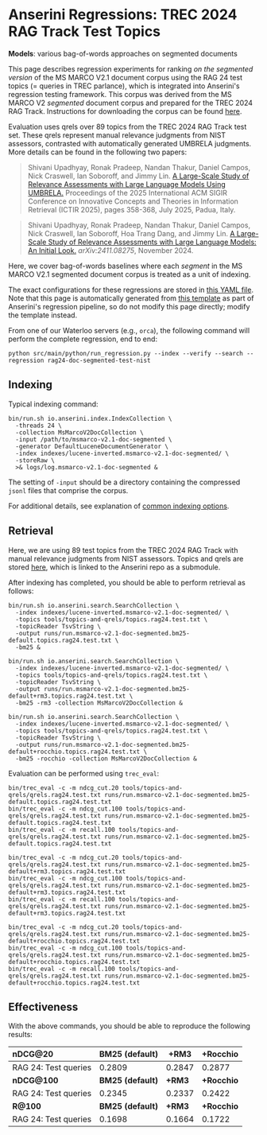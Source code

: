 # Anserini Regressions: TREC 2024 RAG Track Test Topics

**Models**: various bag-of-words approaches on segmented documents

This page describes regression experiments for ranking _on the segmented version_ of the MS MARCO V2.1 document corpus using the RAG 24 test topics (= queries in TREC parlance), which is integrated into Anserini's regression testing framework.
This corpus was derived from the MS MARCO V2 _segmented_ document corpus and prepared for the TREC 2024 RAG Track.
Instructions for downloading the corpus can be found [here](https://trec-rag.github.io/annoucements/2024-corpus-finalization/).

Evaluation uses qrels over 89 topics from the TREC 2024 RAG Track test set.
These qrels represent manual relevance judgments from NIST assessors, contrasted with automatically generated UMBRELA judgments.
More details can be found in the following two papers:

> Shivani Upadhyay, Ronak Pradeep, Nandan Thakur, Daniel Campos, Nick Craswell, Ian Soboroff, and Jimmy Lin. [A Large-Scale Study of Relevance Assessments with Large Language Models Using UMBRELA.](https://dl.acm.org/doi/10.1145/3731120.3744605) Proceedings of the 2025 International ACM SIGIR Conference on Innovative Concepts and Theories in Information Retrieval (ICTIR 2025), pages 358-368, July 2025, Padua, Italy.

> Shivani Upadhyay, Ronak Pradeep, Nandan Thakur, Daniel Campos, Nick Craswell, Ian Soboroff, Hoa Trang Dang, and Jimmy Lin. [A Large-Scale Study of Relevance Assessments with Large Language Models: An Initial Look.](https://arxiv.org/abs/2411.08275) _arXiv:2411.08275_, November 2024.

Here, we cover bag-of-words baselines where each _segment_ in the MS MARCO V2.1 segmented document corpus is treated as a unit of indexing.

The exact configurations for these regressions are stored in [this YAML file](../../src/main/resources/regression/rag24-doc-segmented-test-nist.yaml).
Note that this page is automatically generated from [this template](../../src/main/resources/docgen/templates/rag24-doc-segmented-test-nist.template) as part of Anserini's regression pipeline, so do not modify this page directly; modify the template instead.

From one of our Waterloo servers (e.g., `orca`), the following command will perform the complete regression, end to end:

```
python src/main/python/run_regression.py --index --verify --search --regression rag24-doc-segmented-test-nist
```

## Indexing

Typical indexing command:

```
bin/run.sh io.anserini.index.IndexCollection \
  -threads 24 \
  -collection MsMarcoV2DocCollection \
  -input /path/to/msmarco-v2.1-doc-segmented \
  -generator DefaultLuceneDocumentGenerator \
  -index indexes/lucene-inverted.msmarco-v2.1-doc-segmented/ \
  -storeRaw \
  >& logs/log.msmarco-v2.1-doc-segmented &
```

The setting of `-input` should be a directory containing the compressed `jsonl` files that comprise the corpus.

For additional details, see explanation of [common indexing options](../../docs/common-indexing-options.md).

## Retrieval

Here, we are using 89 test topics from the TREC 2024 RAG Track with manual relevance judgments from NIST assessors.
Topics and qrels are stored [here](https://github.com/castorini/anserini-tools/tree/master/topics-and-qrels), which is linked to the Anserini repo as a submodule.

After indexing has completed, you should be able to perform retrieval as follows:

```
bin/run.sh io.anserini.search.SearchCollection \
  -index indexes/lucene-inverted.msmarco-v2.1-doc-segmented/ \
  -topics tools/topics-and-qrels/topics.rag24.test.txt \
  -topicReader TsvString \
  -output runs/run.msmarco-v2.1-doc-segmented.bm25-default.topics.rag24.test.txt \
  -bm25 &

bin/run.sh io.anserini.search.SearchCollection \
  -index indexes/lucene-inverted.msmarco-v2.1-doc-segmented/ \
  -topics tools/topics-and-qrels/topics.rag24.test.txt \
  -topicReader TsvString \
  -output runs/run.msmarco-v2.1-doc-segmented.bm25-default+rm3.topics.rag24.test.txt \
  -bm25 -rm3 -collection MsMarcoV2DocCollection &

bin/run.sh io.anserini.search.SearchCollection \
  -index indexes/lucene-inverted.msmarco-v2.1-doc-segmented/ \
  -topics tools/topics-and-qrels/topics.rag24.test.txt \
  -topicReader TsvString \
  -output runs/run.msmarco-v2.1-doc-segmented.bm25-default+rocchio.topics.rag24.test.txt \
  -bm25 -rocchio -collection MsMarcoV2DocCollection &
```

Evaluation can be performed using `trec_eval`:

```
bin/trec_eval -c -m ndcg_cut.20 tools/topics-and-qrels/qrels.rag24.test.txt runs/run.msmarco-v2.1-doc-segmented.bm25-default.topics.rag24.test.txt
bin/trec_eval -c -m ndcg_cut.100 tools/topics-and-qrels/qrels.rag24.test.txt runs/run.msmarco-v2.1-doc-segmented.bm25-default.topics.rag24.test.txt
bin/trec_eval -c -m recall.100 tools/topics-and-qrels/qrels.rag24.test.txt runs/run.msmarco-v2.1-doc-segmented.bm25-default.topics.rag24.test.txt

bin/trec_eval -c -m ndcg_cut.20 tools/topics-and-qrels/qrels.rag24.test.txt runs/run.msmarco-v2.1-doc-segmented.bm25-default+rm3.topics.rag24.test.txt
bin/trec_eval -c -m ndcg_cut.100 tools/topics-and-qrels/qrels.rag24.test.txt runs/run.msmarco-v2.1-doc-segmented.bm25-default+rm3.topics.rag24.test.txt
bin/trec_eval -c -m recall.100 tools/topics-and-qrels/qrels.rag24.test.txt runs/run.msmarco-v2.1-doc-segmented.bm25-default+rm3.topics.rag24.test.txt

bin/trec_eval -c -m ndcg_cut.20 tools/topics-and-qrels/qrels.rag24.test.txt runs/run.msmarco-v2.1-doc-segmented.bm25-default+rocchio.topics.rag24.test.txt
bin/trec_eval -c -m ndcg_cut.100 tools/topics-and-qrels/qrels.rag24.test.txt runs/run.msmarco-v2.1-doc-segmented.bm25-default+rocchio.topics.rag24.test.txt
bin/trec_eval -c -m recall.100 tools/topics-and-qrels/qrels.rag24.test.txt runs/run.msmarco-v2.1-doc-segmented.bm25-default+rocchio.topics.rag24.test.txt
```

## Effectiveness

With the above commands, you should be able to reproduce the following results:

| **nDCG@20**                                                                                                  | **BM25 (default)**| **+RM3**  | **+Rocchio**|
|:-------------------------------------------------------------------------------------------------------------|-------------------|-----------|-------------|
| RAG 24: Test queries                                                                                         | 0.2809            | 0.2847    | 0.2877      |
| **nDCG@100**                                                                                                 | **BM25 (default)**| **+RM3**  | **+Rocchio**|
| RAG 24: Test queries                                                                                         | 0.2345            | 0.2337    | 0.2422      |
| **R@100**                                                                                                    | **BM25 (default)**| **+RM3**  | **+Rocchio**|
| RAG 24: Test queries                                                                                         | 0.1698            | 0.1664    | 0.1722      |
